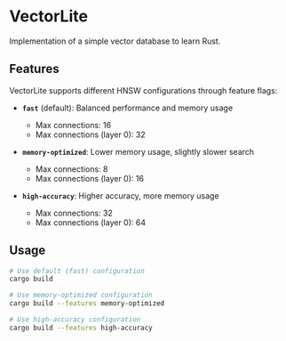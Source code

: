 # VectorLite

Implementation of a simple vector database to learn Rust.

## Features

VectorLite supports different HNSW configurations through feature flags:

- **`fast`** (default): Balanced performance and memory usage
  - Max connections: 16
  - Max connections (layer 0): 32

- **`memory-optimized`**: Lower memory usage, slightly slower search
  - Max connections: 8
  - Max connections (layer 0): 16

- **`high-accuracy`**: Higher accuracy, more memory usage
  - Max connections: 32
  - Max connections (layer 0): 64

## Usage

```bash
# Use default (fast) configuration
cargo build

# Use memory-optimized configuration
cargo build --features memory-optimized

# Use high-accuracy configuration
cargo build --features high-accuracy
```
